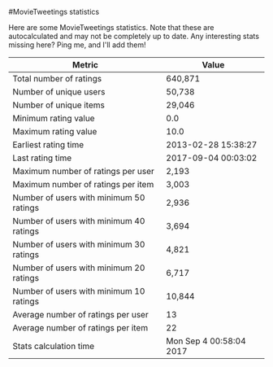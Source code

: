 #MovieTweetings statistics

Here are some MovieTweetings statistics. Note that these are autocalculated and may not be completely up to date. Any interesting stats missing here? Ping me, and I'll add them!

Metric | Value
--- | ---
Total number of ratings                 | 640,871
Number of unique users                  | 50,738
Number of unique items                  | 29,046
Minimum rating value                    | 0.0
Maximum rating value                    | 10.0
Earliest rating time                    | 2013-02-28 15:38:27
Last rating time                        | 2017-09-04 00:03:02
Maximum number of ratings per user      | 2,193
Maximum number of ratings per item      | 3,003
Number of users with minimum 50 ratings | 2,936
Number of users with minimum 40 ratings | 3,694
Number of users with minimum 30 ratings | 4,821
Number of users with minimum 20 ratings | 6,717
Number of users with minimum 10 ratings | 10,844
Average number of ratings per user      | 13
Average number of ratings per item      | 22
Stats calculation time                  | Mon Sep  4 00:58:04 2017

